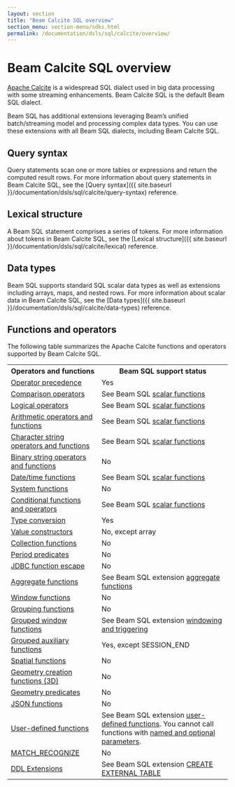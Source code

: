 ```yaml
---
layout: section
title: "Beam Calcite SQL overview"
section_menu: section-menu/sdks.html
permalink: /documentation/dsls/sql/calcite/overview/
---
```

<!--
Licensed under the Apache License, Version 2.0 (the "License");
you may not use this file except in compliance with the License.
You may obtain a copy of the License at

http://www.apache.org/licenses/LICENSE-2.0

Unless required by applicable law or agreed to in writing, software
distributed under the License is distributed on an "AS IS" BASIS,
WITHOUT WARRANTIES OR CONDITIONS OF ANY KIND, either express or implied.
See the License for the specific language governing permissions and
limitations under the License.
-->
# Beam Calcite SQL overview

[Apache Calcite](http://calcite.apache.org) is a widespread SQL dialect used in
big data processing with some streaming enhancements. Beam Calcite SQL is the default Beam SQL dialect.

Beam SQL has additional extensions leveraging Beam’s unified batch/streaming model and processing complex data types. You can use these extensions with all Beam SQL dialects, including Beam Calcite SQL.

## Query syntax
Query statements scan one or more tables or expressions and return the computed result rows. For more information about query statements in Beam Calcite SQL, see the [Query syntax]({{ site.baseurl
}}/documentation/dsls/sql/calcite/query-syntax) reference.

## Lexical structure 
A Beam SQL statement comprises a series of tokens. For more information about tokens in Beam Calcite SQL, see the [Lexical structure]({{ site.baseurl
}}/documentation/dsls/sql/calcite/lexical) reference.

## Data types
Beam SQL supports standard SQL scalar data types as well as extensions including arrays, maps, and nested rows. For more information about scalar data in Beam Calcite SQL, see the [Data types]({{ site.baseurl }}/documentation/dsls/sql/calcite/data-types) reference.

## Functions and operators  
The following table summarizes the Apache Calcite functions and operators supported by Beam Calcite SQL.

<table class="table-bordered table-striped">
  <tr><th>Operators and functions</th><th>Beam SQL support status</th></tr>
<tr><td><a href="http://calcite.apache.org/docs/reference.html#operator-precedence">Operator precedence</a></td><td>Yes</td></tr>
<tr><td><a href="http://calcite.apache.org/docs/reference.html#comparison-operators">Comparison operators</a></td><td class="style1">See Beam SQL <a href="{{ site.baseurl
}}/documentation/dsls/sql/calcite/scalar-functions/#comparison-functions-and-operators">scalar functions</a></td></tr>
<tr><td><a href="http://calcite.apache.org/docs/reference.html#logical-operators">Logical operators</a></td><td>See Beam SQL <a href="{{ site.baseurl
}}/documentation/dsls/sql/calcite/scalar-functions/#logical-functions-and-operators">scalar functions</a></td></tr>
<tr><td><a href="http://calcite.apache.org/docs/reference.html#arithmetic-operators-and-functions">Arithmetic operators and functions</a></td><td>See Beam SQL <a href="{{ site.baseurl
}}/documentation/dsls/sql/calcite/scalar-functions/#arithmetic-expressions">scalar functions</a></td></tr>
<tr><td><a href="http://calcite.apache.org/docs/reference.html#character-string-operators-and-functions">Character string operators and functions</a></td><td>See Beam SQL <a href="{{ site.baseurl
}}/documentation/dsls/sql/calcite/scalar-functions/#string-functions">scalar functions</a></td></tr>
<tr><td><a href="http://calcite.apache.org/docs/reference.html#binary-string-operators-and-functions">Binary string operators and functions</a></td><td>No</td></tr>
<tr><td><a href="http://calcite.apache.org/docs/reference.html#datetime-functions">Date/time functions</a></td><td>See Beam SQL <a href="{{ site.baseurl
}}/documentation/dsls/sql/calcite/scalar-functions/#date-functions">scalar functions</a></td></tr>
<tr><td><a href="http://calcite.apache.org/docs/reference.html#system-functions">System functions</a></td><td>No</td></tr>
<tr><td><a href="http://calcite.apache.org/docs/reference.html#conditional-functions-and-operators">Conditional functions and operators</a></td><td>See Beam SQL <a href="{{ site.baseurl
}}/documentation/dsls/sql/calcite/scalar-functions/#conditional-functions">scalar functions</a></td></tr>
<tr><td><a href="http://calcite.apache.org/docs/reference.html#type-conversion">Type conversion</a></td><td>Yes</td></tr>
<tr><td><a href="http://calcite.apache.org/docs/reference.html#value-constructors">Value constructors</a></td><td>No, except array</td></tr>
<tr><td><a href="http://calcite.apache.org/docs/reference.html#collection-functions">Collection functions</a></td><td>No</td></tr>
<tr><td><a href="http://calcite.apache.org/docs/reference.html#period-predicates">Period predicates</a></td><td>No</td></tr>
<tr><td><a href="http://calcite.apache.org/docs/reference.html#jdbc-function-escape">JDBC function escape</a></td><td>No</td></tr>
<tr><td><a href="http://calcite.apache.org/docs/reference.html#aggregate-functions">Aggregate functions</a></td>
<td>See Beam SQL extension <a href="{{ site.baseurl
}}/documentation/dsls/sql/calcite/aggregate-functions/">aggregate functions</a></td></tr>
<tr><td><a href="http://calcite.apache.org/docs/reference.html#window-functions">Window functions</a></td><td>No</td></tr>
<tr><td><a href="http://calcite.apache.org/docs/reference.html#grouping-functions">Grouping functions</a></td><td>No</td></tr>
<tr><td><a href="http://calcite.apache.org/docs/reference.html#grouped-window-functions">Grouped window functions</a></td><td>See Beam SQL extension <a href="{{ site.baseurl
}}/documentation/dsls/sql/windowing-and-triggering/">windowing and triggering</a></td></tr>
<tr><td><a href="http://calcite.apache.org/docs/reference.html#grouped-auxiliary-functions">Grouped auxiliary functions</a></td><td>Yes, except SESSION_END</td></tr>
<tr><td><a href="http://calcite.apache.org/docs/reference.html#spatial-functions">Spatial functions</a></td><td>No</td></tr>
<tr><td><a href="http://calcite.apache.org/docs/reference.html#geometry-creation-functions-3d">Geometry creation functions (3D)</a></td><td>No</td></tr>
<tr><td><a href="http://calcite.apache.org/docs/reference.html#geometry-predicates">Geometry predicates</a></td><td>No</td></tr>
<tr><td><a href="http://calcite.apache.org/docs/reference.html#json-functions">JSON functions</a></td><td>No</td></tr>
<tr><td><a href="http://calcite.apache.org/docs/reference.html#user-defined-functions">User-defined functions</a></td>
<td>See Beam SQL extension <a href="{{ site.baseurl
}}/documentation/dsls/sql/user-defined-functions/">user-defined functions</a>. You cannot call functions with <a href="http://calcite.apache.org/docs/reference.html#calling-functions-with-named-and-optional-parameters">named and optional parameters</a>.</td></tr>
<tr><td><a href="http://calcite.apache.org/docs/reference.html#match_recognize">MATCH_RECOGNIZE</a></td><td>No</td></tr>
<tr><td><a href="http://calcite.apache.org/docs/reference.html#ddl-extensions">DDL Extensions</a></td><td>See Beam SQL extension <a href="{{ site.baseurl
}}/documentation/dsls/sql/create-external-table/">CREATE EXTERNAL TABLE</a></td></tr>
</table>
